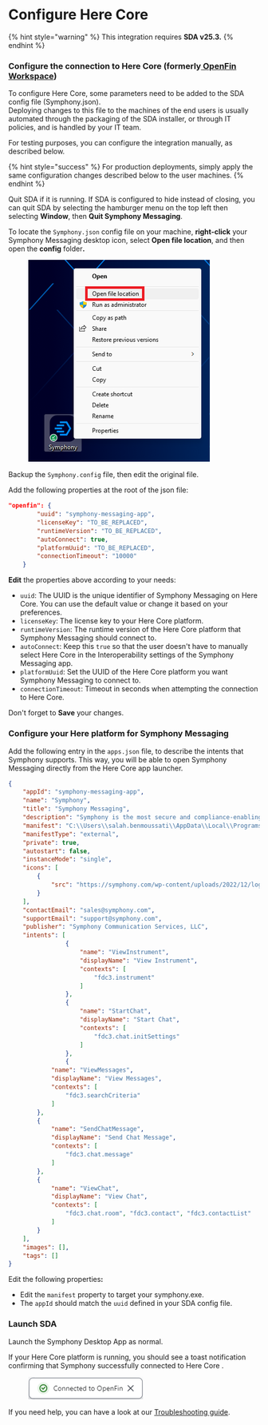 # Configure Here Core

{% hint style="warning" %}
This integration requires **SDA v25.3.**
{% endhint %}

### Configure the connection to Here Core (formerly[ OpenFin Workspace](https://github.com/built-on-openfin/workspace-starter))

To configure Here Core, some parameters need to be added to the SDA config file (Symphony.json). \
Deploying changes to this file to the machines of the end users is usually automated through the packaging of the SDA installer, or through IT policies, and is handled by your IT team.&#x20;

For testing purposes, you can configure the integration manually, as described below.&#x20;

{% hint style="success" %}
For production deployments, simply apply the same configuration changes described below to the user machines.
{% endhint %}

Quit SDA if it is running. If SDA is configured to hide instead of closing, you can quit SDA by selecting the hamburger menu on the top left then selecting **Window**, then **Quit Symphony Messaging**.

To locate the `Symphony.json` config file on your machine, **right-click** your Symphony Messaging desktop icon, select **Open file location**, and then open the **config** folde&#x72;**.**

<figure><img src="../../../.gitbook/assets/image (91).png" alt=""><figcaption></figcaption></figure>

Backup the `Symphony.config` file, then edit the original file.

Add the following properties at the root of the json file:&#x20;

```json
"openfin": {
        "uuid": "symphony-messaging-app",
        "licenseKey": "TO_BE_REPLACED",
        "runtimeVersion": "TO_BE_REPLACED",
        "autoConnect": true,
        "platformUuid": "TO_BE_REPLACED",
        "connectionTimeout": "10000"
    }
```

**Edit** the properties above according to your needs:

* `uuid`: The UUID is the unique identifier of Symphony Messaging on Here Core. You can use the default value or change it based on your preferences.
* `licenseKey`: The license key to your Here Core platform.
* `runtimeVersion`: The runtime version of the Here Core platform that Symphony Messaging should connect to.
* `autoConnect`: Keep this `true` so that the user doesn't have to manually select Here Core in the Interoperability settings of the Symphony Messaging app.
* `platformUuid`: Set the UUID of the Here Core platform you want Symphony Messaging to connect to.
* `connectionTimeout`: Timeout in seconds when attempting the connection to Here Core.&#x20;

Don't forget to **Save** your changes.

### Configure your Here platform for Symphony Messaging

Add the following entry in the `apps.json` file, to describe the intents that Symphony supports. This way, you will be able to open Symphony Messaging directly from the Here Core app launcher.

```json
{
	"appId": "symphony-messaging-app",
	"name": "Symphony",
	"title": "Symphony Messaging",
	"description": "Symphony is the most secure and compliance-enabling markets’ infrastructure and technology platform, where solutions are built or integrated to standardize, automate and innovate financial services workflows. It is a vibrant community of over half a million financial professionals with a trusted directory and serves over 1,000 institutions.",
	"manifest": "C:\\Users\\salah.benmoussati\\AppData\\Local\\Programs\\symphony\\Symphony\\Symphony.exe",
	"manifestType": "external",
	"private": true,
	"autostart": false,
	"instanceMode": "single",
	"icons": [
		{
			"src": "https://symphony.com/wp-content/uploads/2022/12/logo-symphony-dark.svg"
		}
	],
	"contactEmail": "sales@symphony.com",
	"supportEmail": "support@symphony.com",
	"publisher": "Symphony Communication Services, LLC",
	"intents": [
                {
                    "name": "ViewInstrument",
                    "displayName": "View Instrument",
                    "contexts": [
                        "fdc3.instrument"
                    ]
                },
                {
                    "name": "StartChat",
                    "displayName": "Start Chat",
                    "contexts": [
                        "fdc3.chat.initSettings"
                    ]
                },
                {
		    "name": "ViewMessages",
		    "displayName": "View Messages",
		    "contexts": [
		        "fdc3.searchCriteria"
		    ]
		},
		{
		    "name": "SendChatMessage",
		    "displayName": "Send Chat Message",
		    "contexts": [
		        "fdc3.chat.message"
		    ]
		},
		{
		    "name": "ViewChat",
		    "displayName": "View Chat",
		    "contexts": [
		        "fdc3.chat.room", "fdc3.contact", "fdc3.contactList"
		    ]
		}
	],
	"images": [],
	"tags": []
}
```

Edit the following propertie&#x73;**:**

* Edit the `manifest` property to target your symphony.exe.
* The `appId` should match the `uuid` defined in your SDA config file.

### Launch SDA

Launch the Symphony Desktop App as normal.

If your Here Core platform is running, you should see a toast notification confirming that Symphony successfully connected to Here Core .

<figure><img src="../../../.gitbook/assets/image (1) (1) (1).png" alt=""><figcaption></figcaption></figure>

If you need help, you can have a look at our [Troubleshooting guide](troubleshooting.md).
